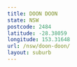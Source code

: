 ```yaml
---
title: DOON DOON
state: NSW
postcode: 2484
latitude: -28.38059
longitude: 153.31648
url: /nsw/doon-doon/
layout: suburb
---
```

